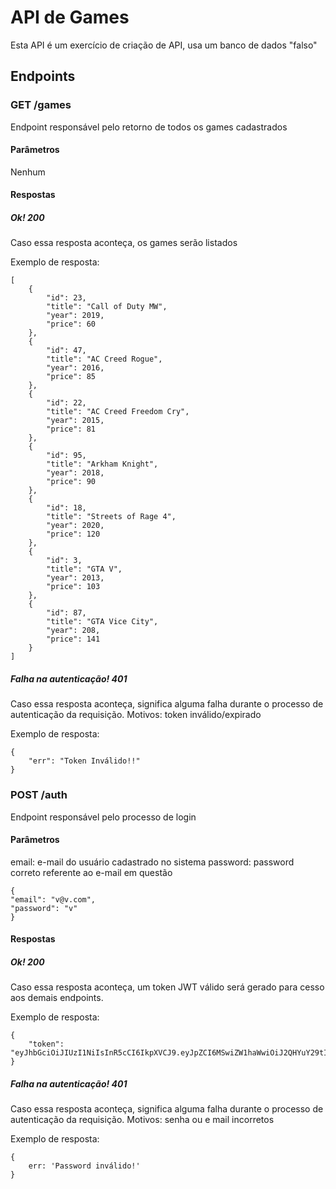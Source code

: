 # API de Games
Esta API é um exercício de criação de API, usa um banco de dados "falso"
## Endpoints
### GET /games
Endpoint responsável pelo retorno de todos os games cadastrados
#### Parâmetros
Nenhum
#### Respostas
##### Ok! 200
Caso essa resposta aconteça, os games serão listados

Exemplo de resposta:

```
[
    {
        "id": 23,
        "title": "Call of Duty MW",
        "year": 2019,
        "price": 60
    },
    {
        "id": 47,
        "title": "AC Creed Rogue",
        "year": 2016,
        "price": 85
    },
    {
        "id": 22,
        "title": "AC Creed Freedom Cry",
        "year": 2015,
        "price": 81
    },
    {
        "id": 95,
        "title": "Arkham Knight",
        "year": 2018,
        "price": 90
    },
    {
        "id": 18,
        "title": "Streets of Rage 4",
        "year": 2020,
        "price": 120
    },
    {
        "id": 3,
        "title": "GTA V",
        "year": 2013,
        "price": 103
    },
    {
        "id": 87,
        "title": "GTA Vice City",
        "year": 208,
        "price": 141
    }
]
```
##### Falha na autenticação! 401
Caso essa resposta aconteça, significa alguma falha durante o processo de autenticação da requisição.
Motivos: token inválido/expirado

Exemplo de resposta:

```
{
    "err": "Token Inválido!!"
}
```
### POST /auth
Endpoint responsável pelo processo de login
#### Parâmetros
email: e-mail do usuário cadastrado no sistema
password: password correto referente ao e-mail em questão
```
{
"email": "v@v.com",
"password": "v"
}
```
#### Respostas
##### Ok! 200
Caso essa resposta aconteça, um token JWT válido será gerado para cesso aos demais endpoints.

Exemplo de resposta:

```
{
    "token": "eyJhbGciOiJIUzI1NiIsInR5cCI6IkpXVCJ9.eyJpZCI6MSwiZW1haWwiOiJ2QHYuY29tIiwiaWF0IjoxNjU0NTMyMzY1LCJleHAiOjE2NTQ3MDUxNjV9.JKyuaqRcaItzxXTPTllqRkiHpNgtu2iEJxcDB4GUBME"
}
```
##### Falha na autenticação! 401
Caso essa resposta aconteça, significa alguma falha durante o processo de autenticação da requisição.
Motivos: senha ou e mail incorretos

Exemplo de resposta:

```
{
	err: 'Password inválido!'
}
```
